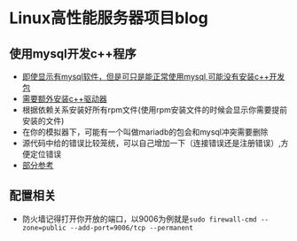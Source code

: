 # Linux高性能服务器项目blog
## 使用mysql开发c++程序 
- [即使显示有mysql软件，但是可只是能正常使用mysql,可能没有安装c++开发包](https://downloads.mysql.com/archives/community/)
- [需要额外安装c++驱动器](https://downloads.mysql.com/archives/c-cpp/)
- 根据依赖关系安装好所有rpm文件(使用rpm安装文件的时候会显示你需要提前安装的文件)
- 在你的模拟器下，可能有一个叫做mariadb的包会和mysql冲突需要删除
- 源代码中给的错误比较笼统，可以自己增加一下（连接错误还是注册错误）,方便定位错误
- [部分参考](https://www.bilibili.com/video/BV1qS4y1h77S/?spm_id_from=333.880.my_history.page.click&vd_source=9a99292d82e4fa20562a3b59c0bea60a)
  
## 配置相关
- 防火墙记得打开你开放的端口，以9006为例就是`sudo firewall-cmd --zone=public --add-port=9006/tcp --permanent`
  
